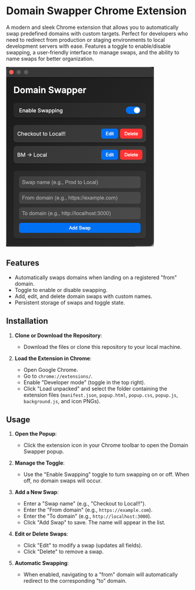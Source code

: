 # Domain Swapper Chrome Extension

A modern and sleek Chrome extension that allows you to automatically swap predefined domains with custom targets. Perfect for developers who need to redirect from production or staging environments to local development servers with ease. Features a toggle to enable/disable swapping, a user-friendly interface to manage swaps, and the ability to name swaps for better organization.

![Domain Swapper Screenshot](./domain-swapper-screenshot.png)

## Features
- Automatically swaps domains when landing on a registered "from" domain.
- Toggle to enable or disable swapping.
- Add, edit, and delete domain swaps with custom names.
- Persistent storage of swaps and toggle state.

## Installation

1. **Clone or Download the Repository**:
   - Download the files or clone this repository to your local machine.

2. **Load the Extension in Chrome**:
   - Open Google Chrome.
   - Go to `chrome://extensions/`.
   - Enable "Developer mode" (toggle in the top right).
   - Click "Load unpacked" and select the folder containing the extension files (`manifest.json`, `popup.html`, `popup.css`, `popup.js`, `background.js`, and icon PNGs).

## Usage

1. **Open the Popup**:
   - Click the extension icon in your Chrome toolbar to open the Domain Swapper popup.

2. **Manage the Toggle**:
   - Use the "Enable Swapping" toggle to turn swapping on or off. When off, no domain swaps will occur.

3. **Add a New Swap**:
   - Enter a "Swap name" (e.g., "Checkout to Local!!").
   - Enter the "From domain" (e.g., `https://example.com`).
   - Enter the "To domain" (e.g., `http://localhost:3000`).
   - Click "Add Swap" to save. The name will appear in the list.

4. **Edit or Delete Swaps**:
   - Click "Edit" to modify a swap (updates all fields).
   - Click "Delete" to remove a swap.

5. **Automatic Swapping**:
   - When enabled, navigating to a "from" domain will automatically redirect to the corresponding "to" domain.
